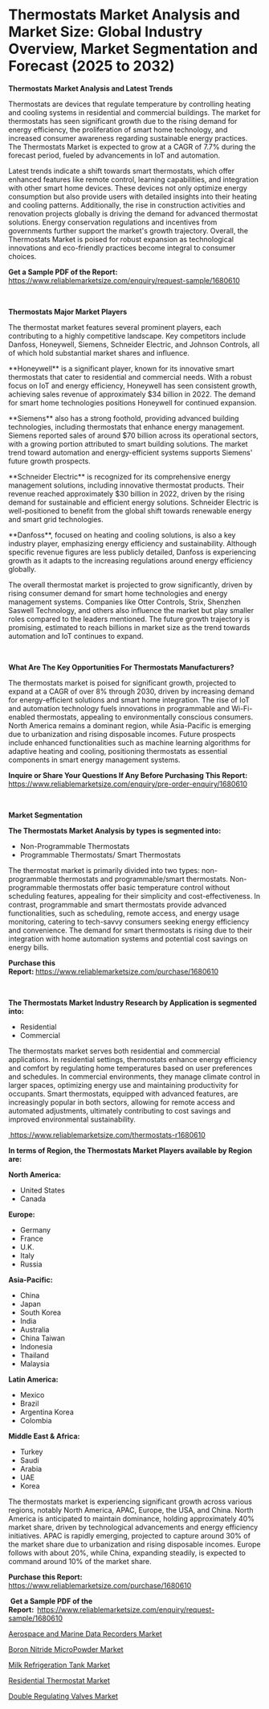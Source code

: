 <p><h1>Thermostats Market Analysis and Market Size: Global Industry Overview, Market Segmentation and Forecast (2025 to 2032)</h1></p><p><strong>Thermostats Market Analysis and Latest Trends</strong></p>
<p><p>Thermostats are devices that regulate temperature by controlling heating and cooling systems in residential and commercial buildings. The market for thermostats has seen significant growth due to the rising demand for energy efficiency, the proliferation of smart home technology, and increased consumer awareness regarding sustainable energy practices. The Thermostats Market is expected to grow at a CAGR of 7.7% during the forecast period, fueled by advancements in IoT and automation.</p><p>Latest trends indicate a shift towards smart thermostats, which offer enhanced features like remote control, learning capabilities, and integration with other smart home devices. These devices not only optimize energy consumption but also provide users with detailed insights into their heating and cooling patterns. Additionally, the rise in construction activities and renovation projects globally is driving the demand for advanced thermostat solutions. Energy conservation regulations and incentives from governments further support the market's growth trajectory. Overall, the Thermostats Market is poised for robust expansion as technological innovations and eco-friendly practices become integral to consumer choices.</p></p>
<p><strong>Get a Sample PDF of the Report:&nbsp;</strong> <a href="https://www.reliablemarketsize.com/enquiry/request-sample/1680610?utm_campaign=1879&utm_medium=2&utm_source=Github&utm_content=ia&utm_term=24032025&utm_id=thermostats">https://www.reliablemarketsize.com/enquiry/request-sample/1680610</a></p>
<p>&nbsp;</p>
<p><strong>Thermostats Major Market Players</strong></p>
<p><p>The thermostat market features several prominent players, each contributing to a highly competitive landscape. Key competitors include Danfoss, Honeywell, Siemens, Schneider Electric, and Johnson Controls, all of which hold substantial market shares and influence.</p><p>**Honeywell** is a significant player, known for its innovative smart thermostats that cater to residential and commercial needs. With a robust focus on IoT and energy efficiency, Honeywell has seen consistent growth, achieving sales revenue of approximately $34 billion in 2022. The demand for smart home technologies positions Honeywell for continued expansion.</p><p>**Siemens** also has a strong foothold, providing advanced building technologies, including thermostats that enhance energy management. Siemens reported sales of around $70 billion across its operational sectors, with a growing portion attributed to smart building solutions. The market trend toward automation and energy-efficient systems supports Siemens' future growth prospects.</p><p>**Schneider Electric** is recognized for its comprehensive energy management solutions, including innovative thermostat products. Their revenue reached approximately $30 billion in 2022, driven by the rising demand for sustainable and efficient energy solutions. Schneider Electric is well-positioned to benefit from the global shift towards renewable energy and smart grid technologies.</p><p>**Danfoss**, focused on heating and cooling solutions, is also a key industry player, emphasizing energy efficiency and sustainability. Although specific revenue figures are less publicly detailed, Danfoss is experiencing growth as it adapts to the increasing regulations around energy efficiency globally.</p><p>The overall thermostat market is projected to grow significantly, driven by rising consumer demand for smart home technologies and energy management systems. Companies like Otter Controls, Strix, Shenzhen Saswell Technology, and others also influence the market but play smaller roles compared to the leaders mentioned. The future growth trajectory is promising, estimated to reach billions in market size as the trend towards automation and IoT continues to expand.</p></p>
<p>&nbsp;</p>
<p><strong>What Are The Key Opportunities For Thermostats Manufacturers?</strong></p>
<p><p>The thermostats market is poised for significant growth, projected to expand at a CAGR of over 8% through 2030, driven by increasing demand for energy-efficient solutions and smart home integration. The rise of IoT and automation technology fuels innovations in programmable and Wi-Fi-enabled thermostats, appealing to environmentally conscious consumers. North America remains a dominant region, while Asia-Pacific is emerging due to urbanization and rising disposable incomes. Future prospects include enhanced functionalities such as machine learning algorithms for adaptive heating and cooling, positioning thermostats as essential components in smart energy management systems.</p></p>
<p><strong>Inquire or Share Your Questions If Any Before Purchasing This Report:</strong> <a href="https://www.reliablemarketsize.com/enquiry/pre-order-enquiry/1680610?utm_campaign=1879&utm_medium=2&utm_source=Github&utm_content=ia&utm_term=24032025&utm_id=thermostats">https://www.reliablemarketsize.com/enquiry/pre-order-enquiry/1680610</a></p>
<p>&nbsp;</p>
<p><strong>Market Segmentation</strong></p>
<p><strong>The Thermostats Market Analysis by types is segmented into:</strong></p>
<p><ul><li>Non-Programmable Thermostats</li><li>Programmable Thermostats/ Smart Thermostats</li></ul></p>
<p><p>The thermostat market is primarily divided into two types: non-programmable thermostats and programmable/smart thermostats. Non-programmable thermostats offer basic temperature control without scheduling features, appealing for their simplicity and cost-effectiveness. In contrast, programmable and smart thermostats provide advanced functionalities, such as scheduling, remote access, and energy usage monitoring, catering to tech-savvy consumers seeking energy efficiency and convenience. The demand for smart thermostats is rising due to their integration with home automation systems and potential cost savings on energy bills.</p></p>
<p><strong>Purchase this Report:&nbsp;</strong><a href="https://www.reliablemarketsize.com/purchase/1680610?utm_campaign=1879&utm_medium=2&utm_source=Github&utm_content=ia&utm_term=24032025&utm_id=thermostats">https://www.reliablemarketsize.com/purchase/1680610</a></p>
<p>&nbsp;</p>
<p><strong>The Thermostats Market Industry Research by Application is segmented into:</strong></p>
<p><ul><li>Residential</li><li>Commercial</li></ul></p>
<p><p>The thermostats market serves both residential and commercial applications. In residential settings, thermostats enhance energy efficiency and comfort by regulating home temperatures based on user preferences and schedules. In commercial environments, they manage climate control in larger spaces, optimizing energy use and maintaining productivity for occupants. Smart thermostats, equipped with advanced features, are increasingly popular in both sectors, allowing for remote access and automated adjustments, ultimately contributing to cost savings and improved environmental sustainability.</p></p>
<p><a href="https://www.reliablemarketsize.com/thermostats-r1680610?utm_campaign=1879&utm_medium=2&utm_source=Github&utm_content=ia&utm_term=24032025&utm_id=thermostats">&nbsp;https://www.reliablemarketsize.com/thermostats-r1680610</a></p>
<p><strong>In terms of Region, the Thermostats Market Players available by Region are:</strong></p>
<p>
    <p> <strong> North America: </strong>
        <ul>
            <li>United States</li>
            <li>Canada</li>
        </ul>
        </p> 
    <p> <strong> Europe: </strong>
        <ul>
            <li>Germany</li>
            <li>France</li>
            <li>U.K.</li>
            <li>Italy</li>
            <li>Russia</li>
        </ul>
        </p> 
    <p> <strong> Asia-Pacific: </strong>
        <ul>
            <li>China</li>
            <li>Japan</li>
            <li>South Korea</li>
            <li>India</li>
            <li>Australia</li>
            <li>China Taiwan</li>
            <li>Indonesia</li>
            <li>Thailand</li>
            <li>Malaysia</li>
        </ul>
        </p> 
    <p> <strong> Latin America: </strong>
        <ul>
            <li>Mexico</li>
            <li>Brazil</li>
            <li>Argentina Korea</li>
            <li>Colombia</li>
        </ul>
        </p> 
    <p> <strong> Middle East & Africa: </strong>
        <ul>
            <li>Turkey</li>
            <li>Saudi</li>
            <li>Arabia</li>
            <li>UAE</li>
            <li>Korea</li>
        </ul>
    </p>
    </p>
<p><p>The thermostats market is experiencing significant growth across various regions, notably North America, APAC, Europe, the USA, and China. North America is anticipated to maintain dominance, holding approximately 40% market share, driven by technological advancements and energy efficiency initiatives. APAC is rapidly emerging, projected to capture around 30% of the market share due to urbanization and rising disposable incomes. Europe follows with about 20%, while China, expanding steadily, is expected to command around 10% of the market share.</p></p>
<p><strong>Purchase this Report: </strong><a href="https://www.reliablemarketsize.com/purchase/1680610?utm_campaign=1879&utm_medium=2&utm_source=Github&utm_content=ia&utm_term=24032025&utm_id=thermostats">https://www.reliablemarketsize.com/purchase/1680610</a></p>
<p>&nbsp;<strong>Get a Sample PDF of the Report:&nbsp;&nbsp;</strong><a href="https://www.reliablemarketsize.com/enquiry/request-sample/1680610?utm_campaign=1879&utm_medium=2&utm_source=Github&utm_content=ia&utm_term=24032025&utm_id=thermostats">https://www.reliablemarketsize.com/enquiry/request-sample/1680610</a></p>
<p><strong></strong></p>
<p><p><a href="https://github.com/dichkotuanny/Market-Research-Report-List-1/blob/main/aerospace-and-marine-data-recorders-market.md?utm_campaign=1879&utm_medium=2&utm_source=Github&utm_content=ia&utm_term=24032025&utm_id=thermostats">Aerospace and Marine Data Recorders Market</a></p><p><a href="https://github.com/marrahcerpas05/Market-Research-Report-List-1/blob/main/boron-nitride-micropowder-market.md?utm_campaign=1879&utm_medium=2&utm_source=Github&utm_content=ia&utm_term=24032025&utm_id=thermostats">Boron Nitride MicroPowder Market</a></p><p><a href="https://github.com/rojannovarwd/Market-Research-Report-List-1/blob/main/milk-refrigeration-tank-market.md?utm_campaign=1879&utm_medium=2&utm_source=Github&utm_content=ia&utm_term=24032025&utm_id=thermostats">Milk Refrigeration Tank Market</a></p><p><a href="https://github.com/dandatesha7q/Market-Research-Report-List-1/blob/main/residential-thermostat-market.md?utm_campaign=1879&utm_medium=2&utm_source=Github&utm_content=ia&utm_term=24032025&utm_id=thermostats">Residential Thermostat Market</a></p><p><a href="https://github.com/rullihipes6h/Market-Research-Report-List-1/blob/main/double-regulating-valves-market.md?utm_campaign=1879&utm_medium=2&utm_source=Github&utm_content=ia&utm_term=24032025&utm_id=thermostats">Double Regulating Valves Market</a></p></p>